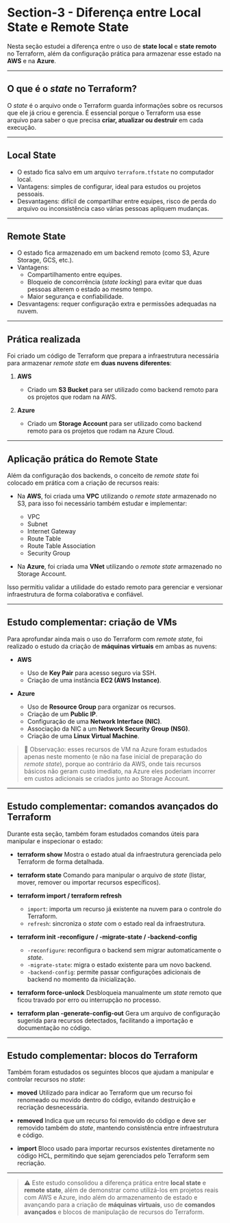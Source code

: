 # Section-3 - Diferença entre Local State e Remote State

Nesta seção estudei a diferença entre o uso de **state local** e **state remoto** no Terraform, além da configuração prática para armazenar esse estado na **AWS** e na **Azure**.

---

## O que é o *state* no Terraform?

O *state* é o arquivo onde o Terraform guarda informações sobre os recursos que ele já criou e gerencia.
É essencial porque o Terraform usa esse arquivo para saber o que precisa **criar, atualizar ou destruir** em cada execução.

---

## Local State

- O estado fica salvo em um arquivo `terraform.tfstate` no computador local.
- Vantagens: simples de configurar, ideal para estudos ou projetos pessoais.
- Desvantagens: difícil de compartilhar entre equipes, risco de perda do arquivo ou inconsistência caso várias pessoas apliquem mudanças.

---

## Remote State

- O estado fica armazenado em um backend remoto (como S3, Azure Storage, GCS, etc.).
- Vantagens:
  - Compartilhamento entre equipes.
  - Bloqueio de concorrência (*state locking*) para evitar que duas pessoas alterem o estado ao mesmo tempo.
  - Maior segurança e confiabilidade.
- Desvantagens: requer configuração extra e permissões adequadas na nuvem.

---

## Prática realizada

Foi criado um código de Terraform que prepara a infraestrutura necessária para armazenar *remote state* em **duas nuvens diferentes**:

1. **AWS**
   - Criado um **S3 Bucket** para ser utilizado como backend remoto para os projetos que rodam na AWS.

2. **Azure**
   - Criado um **Storage Account** para ser utilizado como backend remoto para os projetos que rodam na Azure Cloud.

---

## Aplicação prática do Remote State

Além da configuração dos backends, o conceito de *remote state* foi colocado em prática com a criação de recursos reais:

- Na **AWS**, foi criada uma **VPC** utilizando o *remote state* armazenado no S3, para isso foi necessário também estudar e implementar:
   - VPC
   - Subnet
   - Internet Gateway
   - Route Table
   - Route Table Association
   - Security Group

- Na **Azure**, foi criada uma **VNet** utilizando o *remote state* armazenado no Storage Account.

Isso permitiu validar a utilidade do estado remoto para gerenciar e versionar infraestrutura de forma colaborativa e confiável.

---

## Estudo complementar: criação de VMs

Para aprofundar ainda mais o uso do Terraform com *remote state*, foi realizado o estudo da criação de **máquinas virtuais** em ambas as nuvens:

- **AWS**
  - Uso de **Key Pair** para acesso seguro via SSH.
  - Criação de uma instância **EC2 (AWS Instance)**.

- **Azure**
  - Uso de **Resource Group** para organizar os recursos.
  - Criação de um **Public IP**.
  - Configuração de uma **Network Interface (NIC)**.
  - Associação da NIC a um **Network Security Group (NSG)**.
  - Criação de uma **Linux Virtual Machine**.

> 🔎 Observação: esses recursos de VM na Azure foram estudados apenas neste momento (e não na fase inicial de preparação do *remote state*), porque ao contrário da AWS, onde tais recursos básicos não geram custo imediato, na Azure eles poderiam incorrer em custos adicionais se criados junto ao Storage Account.

---

## Estudo complementar: comandos avançados do Terraform

Durante esta seção, também foram estudados comandos úteis para manipular e inspecionar o estado:

- **terraform show**
  Mostra o estado atual da infraestrutura gerenciada pelo Terraform de forma detalhada.

- **terraform state**
  Comando para manipular o arquivo de *state* (listar, mover, remover ou importar recursos específicos).

- **terraform import / terraform refresh**
  - `import`: importa um recurso já existente na nuvem para o controle do Terraform.
  - `refresh`: sincroniza o *state* com o estado real da infraestrutura.

- **terraform init -reconfigure / -migrate-state / -backend-config**
  - `-reconfigure`: reconfigura o backend sem migrar automaticamente o *state*.
  - `-migrate-state`: migra o estado existente para um novo backend.
  - `-backend-config`: permite passar configurações adicionais de backend no momento da inicialização.

- **terraform force-unlock**
  Desbloqueia manualmente um *state* remoto que ficou travado por erro ou interrupção no processo.

- **terraform plan -generate-config-out**
  Gera um arquivo de configuração sugerida para recursos detectados, facilitando a importação e documentação no código.

---

## Estudo complementar: blocos do Terraform

Também foram estudados os seguintes blocos que ajudam a manipular e controlar recursos no *state*:

- **moved**
  Utilizado para indicar ao Terraform que um recurso foi renomeado ou movido dentro do código, evitando destruição e recriação desnecessária.

- **removed**
  Indica que um recurso foi removido do código e deve ser removido também do *state*, mantendo consistência entre infraestrutura e código.

- **import**
  Bloco usado para importar recursos existentes diretamente no código HCL, permitindo que sejam gerenciados pelo Terraform sem recriação.

---

> ⚠️ Este estudo consolidou a diferença prática entre **local state** e **remote state**, além de demonstrar como utilizá-los em projetos reais com AWS e Azure, indo além do armazenamento de estado e avançando para a criação de **máquinas virtuais**, uso de **comandos avançados** e blocos de manipulação de recursos do Terraform.
